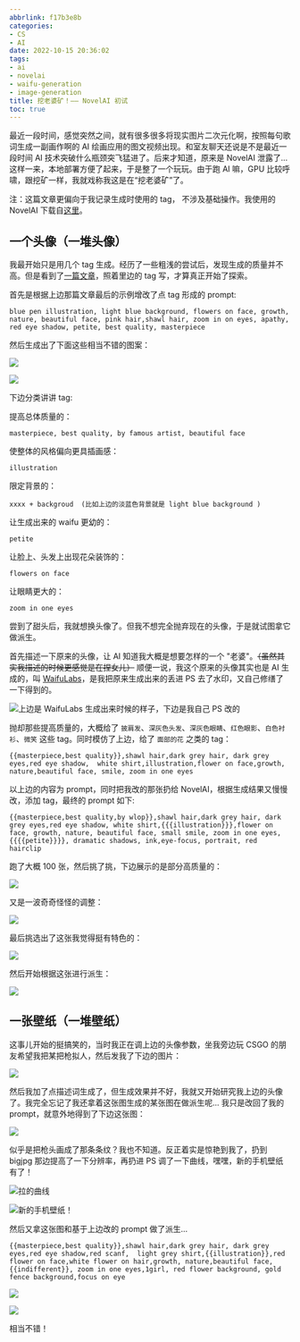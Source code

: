 ```yaml
---
abbrlink: f17b3e8b
categories:
- CS
- AI
date: 2022-10-15 20:36:02
tags:
- ai
- novelai
- waifu-generation
- image-generation
title: 挖老婆矿！—— NovelAI 初试
toc: true
---
```


最近一段时间，感觉突然之间，就有很多很多将现实图片二次元化啊，按照每句歌词生成一副画作啊的 AI 绘画应用的图文视频出现。和室友聊天还说是不是最近一段时间 AI 技术突破什么瓶颈突飞猛进了。后来才知道，原来是 NovelAI 泄露了... 这样一来，本地部署方便了起来，于是整了一个玩玩。由于跑 AI 嘛，GPU 比较呼啸，跟挖矿一样，我就戏称我这是在“挖老婆矿”了。

<!--more-->

注：这篇文章更偏向于我记录生成时使用的 tag， 不涉及基础操作。我使用的 NovelAI 下载自[这里](https://www.bilibili.com/video/BV1EV4y1L7dX)。

## 一个头像（一堆头像）

我最开始只是用几个 tag 生成。经历了一些粗浅的尝试后，发现生成的质量并不高。但是看到了[一篇文章](https://www.yuque.com/longyuye/lmgcwy/goa36x)，照着里边的 tag 写，才算真正开始了探索。

首先是根据上边那篇文章最后的示例增改了点 tag 形成的 prompt:

```text
blue pen illustration, light blue background, flowers on face, growth, nature, beautiful face, pink hair,shawl hair, zoom in on eyes, apathy, red eye shadow, petite, best quality, masterpiece
```

然后生成出了下面这些相当不错的图案：

![](https://webp.blocklune.cc/blog-imgs/cs/ai/挖老婆矿！——-novelai-初试/1.png)

![](https://webp.blocklune.cc/blog-imgs/cs/ai/挖老婆矿！——-novelai-初试/2.png)

下边分类讲讲 tag:

提高总体质量的：

```text
masterpiece, best quality, by famous artist, beautiful face
```

使整体的风格偏向更具插画感：

```text
illustration
```

限定背景的：

```text
xxxx + backgroud  (比如上边的淡蓝色背景就是 light blue background )
```

让生成出来的 waifu 更幼的：

```text
petite
```

让脸上、头发上出现花朵装饰的：

```text
flowers on face
```

让眼睛更大的：

```text
zoom in one eyes
```

尝到了甜头后，我就想换头像了。但我不想完全抛弃现在的头像，于是就试图拿它做派生。

首先描述一下原来的头像，让 AI 知道我大概是想要怎样的一个 "老婆"。~~（虽然其实我描述的时候更感觉是在捏女儿）~~ 顺便一说，我这个原来的头像其实也是 AI 生成的，叫 [WaifuLabs](https://waifulabs.com/generate)，是我把原来生成出来的丢进 PS 去了水印，又自己修缮了一下得到的。

![上边是 WaifuLabs 生成出来时候的样子，下边是我自己 PS 改的](https://webp.blocklune.cc/blog-imgs/cs/ai/挖老婆矿！——-novelai-初试/3.png)

抛却那些提高质量的，大概给了 `披肩发`、`深灰色头发`、`深灰色眼睛`、`红色眼影`、`白色衬衫`、`微笑` 这些 tag。同时模仿了上边，给了 `面部的花` 之类的 tag：

```text
{{masterpiece,best quality}},shawl hair,dark grey hair, dark grey eyes,red eye shadow,  white shirt,illustration,flower on face,growth, nature,beautiful face, smile, zoom in one eyes
```

以上边的内容为 prompt，同时把我改的那张扔给 NovelAI，根据生成结果又慢慢改，添加 tag，最终的 prompt 如下:

```text
{{masterpiece,best quality,by wlop}},shawl hair,dark grey hair, dark grey eyes,red eye shadow, white shirt,{{{illustration}}},flower on face, growth, nature, beautiful face, small smile, zoom in one eyes, {{{{petite}}}}, dramatic shadows, ink,eye-focus, portrait, red hairclip
```

跑了大概 100 张，然后挑了挑，下边展示的是部分高质量的：

![](https://webp.blocklune.cc/blog-imgs/cs/ai/挖老婆矿！——-novelai-初试/4.png)

又是一波奇奇怪怪的调整：

![](https://webp.blocklune.cc/blog-imgs/cs/ai/挖老婆矿！——-novelai-初试/5.png)

最后挑选出了这张我觉得挺有特色的：

![](https://webp.blocklune.cc/blog-imgs/cs/ai/挖老婆矿！——-novelai-初试/6.png)

然后开始根据这张进行派生：

![](https://webp.blocklune.cc/blog-imgs/cs/ai/挖老婆矿！——-novelai-初试/7.png)

## 一张壁纸（一堆壁纸）

这事儿开始的挺搞笑的，当时我正在调上边的头像参数，坐我旁边玩 CSGO 的朋友希望我把某把枪拟人，然后发我了下边的图片：

![](https://webp.blocklune.cc/blog-imgs/cs/ai/挖老婆矿！——-novelai-初试/8.png)

然后我加了点描述词生成了，但生成效果并不好，我就又开始研究我上边的头像了。我完全忘记了我还拿着这张图生成的某张图在做派生呢... 我只是改回了我的 prompt，就意外地得到了下边这张图：

![](https://webp.blocklune.cc/blog-imgs/cs/ai/挖老婆矿！——-novelai-初试/9.png)

似乎是把枪头画成了那条条纹？我也不知道。反正着实是惊艳到我了，扔到 bigjpg 那边提高了一下分辨率，再扔进 PS 调了一下曲线，嘿嘿，新的手机壁纸有了！

![拉的曲线](https://webp.blocklune.cc/blog-imgs/cs/ai/挖老婆矿！——-novelai-初试/10.png)

![新的手机壁纸！](https://webp.blocklune.cc/blog-imgs/cs/ai/挖老婆矿！——-novelai-初试/11.png)

然后又拿这张图和基于上边改的 prompt 做了派生...

```text
{{masterpiece,best quality}},shawl hair,dark grey hair, dark grey eyes,red eye shadow,red scanf,  light grey shirt,{{illustration}},red flower on face,white flower on hair,growth, nature,beautiful face, {{indifferent}}, zoom in one eyes,1girl, red flower background, gold fence background,focus on eye
```

![](https://webp.blocklune.cc/blog-imgs/cs/ai/挖老婆矿！——-novelai-初试/12.png)

![](https://webp.blocklune.cc/blog-imgs/cs/ai/挖老婆矿！——-novelai-初试/13.png)

相当不错！

